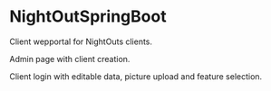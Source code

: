 # NightOutSpringBoot
Client wepportal for NightOuts clients.

Admin page with client creation.

Client login with editable data, picture upload and feature selection.
